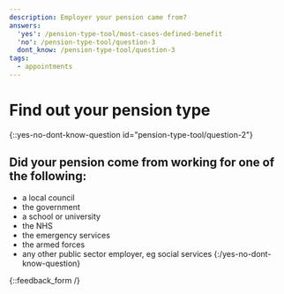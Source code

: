 ```yaml
---
description: Employer your pension came from?
answers:
  'yes': /pension-type-tool/most-cases-defined-benefit
  'no': /pension-type-tool/question-3
  dont_know: /pension-type-tool/question-3
tags:
  - appointments
---
```


# Find out your pension type

{::yes-no-dont-know-question id="pension-type-tool/question-2"}
## Did your pension come from working for one of the following:

* a local council
* the government
* a school or university
* the NHS
* the emergency services
* the armed forces
* any other public sector employer, eg social services
{:/yes-no-dont-know-question}

{::feedback_form /}
